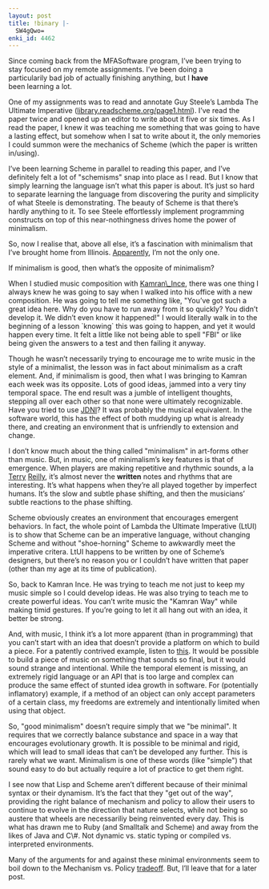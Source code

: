 ```yaml
---
layout: post
title: !binary |-
  SW4gQwo=
enki_id: 4462
---
```


Since coming back from the MFASoftware program, I’ve been trying to  
stay focused on my remote assignments. I’ve been doing a  
particularily bad job of actually finishing anything, but I
<b>have</b>  
been learning a lot.

<p>
One of my assignments was to read and annotate Guy Steele’s Lambda  
The Ultimate Imperative (<a
href="http://library.readscheme.org/page1.html">library.readscheme.org/page1.html</a>).  
I’ve read the paper twice and opened up an editor to write about it  
five or six times. As I read the paper, I knew it was teaching me
something  
that was going to have a lasting effect, but somehow when I sat to
write  
about it, the only memories I could summon were the mechanics of
Scheme  
(which the paper is written in/using).

</p>
<p>
I’ve been learning Scheme in parallel to reading this paper, and  
I’ve definitely felt a lot of "schemisms&quot; snap into place  
as I read. But I know that simply learning the language isn’t what  
this paper is about. It’s just so hard to separate learning the  
language from discovering the purity and simplicity of what Steele is  
demonstrating. The beauty of Scheme is that there’s hardly anything  
to it. To see Steele effortlessly implement programming constructs on
top  
of this near-nothingness drives home the power of minimalism.

</p>
<p>
So, now I realise that, above all else, it’s a fascination with  
minimalism that I’ve brought home from Illinois. <a
href="http://www.cincomsmalltalk.com/userblogs/avi/blogView?showComments=true&entry=3254253382">Apparently</a>,  
I’m not the only one.

</p>
<p>
If minimalism is good, then what’s the opposite of minimalism?

</p>
<p>
When I studied music composition with <a
href="http://www.kamranince.com">Kamran\_Ince</a>, there was one thing
I  
always knew he was going to say when I walked into his office with a
new  
composition. He was going to tell me something like, "You’ve got  
such a great idea here. Why do you have to run away from it so quickly?
You  
didn’t develop it. We didn’t even know it happened!" I  
would literally walk in to the beginning of a lesson `knowing` this  
was going to happen, and yet it would happen every time. It felt a
little  
like not being able to spell "FBI&quot; or like being given the  
answers to a test and then failing it anyway.

</p>
<p>
Though he wasn’t necessarily trying to encourage me to write music in  
the style of a minimalist, the lesson was in fact about minimalism as
a  
craft element. And, if minimalism is good, then what I was bringing to  
Kamran each week was its opposite. Lots of good ideas, jammed into a
very  
tiny temporal space. The end result was a jumble of intelligent
thoughts,  
stepping all over each other so that none were ultimately
recognizable.  
Have you tried to use <a
href="http://java.sun.com/products/jndi/tutorial/">JDNI</a>? It was  
probably the musical equivalent. In the software world, this has the
effect  
of both muddying up what is already there, and creating an environment
that  
is unfriendly to extension and change.

</p>
<p>
I don’t know much about the thing called "minimalism&quot; in  
art-forms other than music. But, in music, one of minimalism’s key  
features is that of emergence. When players are making repetitive and  
rhythmic sounds, a la <a href="http://terryriley.com">Terry</a> <a
href="http://terryriley.com/">Reilly</a>, it’s almost never the  
<b>written</b> notes and rhythms that are interesting. It’s what  
happens when they’re all played together by imperfect humans.  
It’s the slow and subtle phase shifting, and then the  
musicians’ subtle reactions to the phase shifting.

</p>
<p>
Scheme obviously creates an environment that encourages emergent
behaviors.  
In fact, the whole point of Lambda the Ultimate Imperative (LtUI) is
to  
show that Scheme can be an imperative language, without changing Scheme
and  
without "shoe-horning&quot; Scheme to awkwardly meet the imperative  
critera. LtUI happens to be written by one of Scheme’s designers, but  
there’s no reason you or I couldn’t have written that paper  
(other than my age at its time of publication).

</p>
<p>
So, back to Kamran Ince. He was trying to teach me not just to keep my  
music simple so I could develop ideas. He was also trying to teach me
to  
create powerful ideas. You can’t write music the "Kamran  
Way&quot; while making timid gestures. If you’re going to let it all  
hang out with an idea, it better be strong.

</p>
<p>
And, with music, I think it’s a lot more apparent (than in  
programming) that you can’t start with an idea that doesn’t  
provide a platform on which to build a piece. For a patently contrived  
example, listen to <a
href="http://chadfowler.com/music/ThatsAllFolks.mp3">this</a>. It would
be  
possible to build a piece of music on something that sounds so final,
but  
it would sound strange and intentional. While the temporal element is  
missing, an extremely rigid language or an API that is too large and  
complex can produce the same effect of stunted idea growth in software.
For  
(potentially inflamatory) example, if a method of an object can only
accept  
parameters of a certain class, my freedoms are extremely and
intentionally  
limited when using that object.

</p>
<p>
So, "good minimalism&quot; doesn’t require simply that we  
"be minimal&quot;. It requires that we correctly balance substance and  
space in a way that encourages evolutionary growth. It is possible to
be  
minimal and rigid, which will lead to small ideas that can’t be  
developed any further. This is rarely what we want. Minimalism is one
of  
these words (like "simple&quot;) that sound easy to do but actually  
require a lot of practice to get them right.

</p>
<p>
I see now that Lisp and Scheme aren’t different because of their  
minimal syntax or their dynamism. It’s the fact that they "get  
out of the way&quot;, providing the right balance of mechanism and
policy  
to allow their users to continue to evolve in the direction that
nature  
selects, while not being so austere that wheels are necessariliy being  
reinvented every day. This is what has drawn me to Ruby (and Smalltalk
and  
Scheme) and away from the likes of Java and C\#. Not dynamic vs.
static  
typing or compiled vs. interpreted environments.

</p>
<p>
Many of the arguments for and against these minimal environments seem
to  
boil down to the Mechanism vs. Policy <a
href="http://pragprog.com/pragdave/Practices/MechPolicy.rdoc">tradeoff</a>.  
But, I’ll leave that for a later post.

</p>

